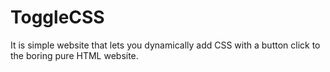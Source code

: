 # ToggleCSS
It is simple website that lets you dynamically add CSS with a button click to the boring pure HTML website.
